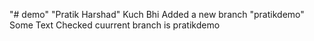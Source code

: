 "# demo" 
"Pratik Harshad"
Kuch Bhi
Added a new branch "pratikdemo"
Some Text
Checked cuurrent branch is pratikdemo